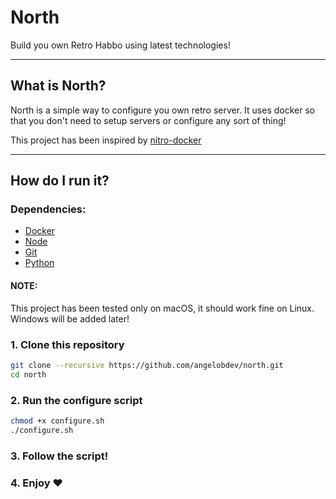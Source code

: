 # North

Build you own Retro Habbo using latest technologies!

---

## What is North?
North is a simple way to configure you own retro server. It uses docker so that you don't need to setup servers or configure any sort of thing!

This project has been inspired by [nitro-docker](https://github.com/Gurkengewuerz/nitro-docker)

---

## How do I run it?

### Dependencies:
- [Docker](https://docs.docker.com/get-docker/)
- [Node](https://nodejs.org/en/download)
- [Git](https://git-scm.com/book/en/v2/Getting-Started-Installing-Git)
- [Python](https://www.python.org/downloads/)

#### NOTE:
This project has been tested only on macOS, it should work fine on Linux.  
Windows will be added later!

### 1. Clone this repository
```sh
git clone --recursive https://github.com/angelobdev/north.git
cd north
```
### 2. Run the configure script
```sh
chmod +x configure.sh
./configure.sh
```

### 3. Follow the script!
### 4. Enjoy ❤️